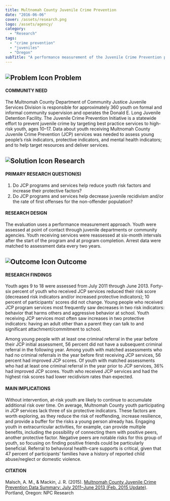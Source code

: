 ```yaml
---
title: Multnomah County Juvenile Crime Prevention
date: "2016-06-06"
cover: /assets/research.png
logo: /assets/agency/
category:
  - "Research"
tags:
  - "crime prevention"
  - "juveniles"
  - "Oregon"
subTitle: "A performance measurement of the Juvenile Crime Prevention program showed that it was effective at addressing some of the risk and protective indicators, but further exploration of increasing protective indicators is needed."
---
```

## ![Problem Icon](https://github.com/google/material-design-icons/raw/master/alert/1x_web/ic_error_outline_black_48dp.png "Problem") Problem

#### COMMUNITY NEED

The Multnomah County Department of Community Justice Juvenile Services Division is responsible for approximately 360 youth on formal and informal community supervision and operates the Donald E. Long Juvenile Detention Facility. The Juvenile Crime Prevention Initiative is a statewide effort to prevent juvenile crime by targeting best practice services to high-risk youth, ages 10–17. Data about youth receiving Multnomah County Juvenile Crime Prevention (JCP) services was needed to assess young people’s risk indicators, protective indicators, and mental health indicators; and to help target resources and deliver services.

## ![Solution Icon](https://github.com/google/material-design-icons/raw/master/action/1x_web/ic_lightbulb_outline_black_48dp.png "Solution") Research

#### PRIMARY RESEARCH QUESTION(S)

1. Do JCP programs and services help reduce youth risk factors and increase their protective factors?
2. Do JCP programs and services help decrease juvenile recidivism and/or the rate of first offenses for the non-offender population?

#### RESEARCH DESIGN

The evaluation uses a performance measurement approach. Youth were assessed at point of contact through juvenile departments or community agencies. Youth receiving services were reassessed at six-month intervals after the start of the program and at program completion. Arrest data were matched to assessment data every two years.

## ![Outcome Icon](https://github.com/google/material-design-icons/raw/master/action/1x_web/ic_view_list_black_48dp.png "Outcome") Outcome

#### RESEARCH FINDINGS

Youth ages 9 to 18 were assessed from July 2011 through June 2013. Forty-six percent of youth who received JCP services reduced their risk score (decreased risk indicators and/or increased protective indicators); 10 percent of participants’ scores did not change. Young people who received JCP program services most frequently saw decreases in two risk indicators: behavior that harms others and aggressive behavior at school. Youth receiving JCP services most often saw increases in two protective indicators: having an adult other than a parent they can talk to and significant attachment/commitment to school.

Among young people with at least one criminal referral in the year before their JCP initial assessment, 56 percent did not have a subsequent criminal referral in the following year. Among youth with matched assessments who had no criminal referrals in the year before first receiving JCP services, 56 percent had improved JCP scores. Of youth with matched assessments who had at least one criminal referral in the year prior to JCP services, 36% had improved JCP scores. Youth who received JCP services and had the highest risk scores had lower recidivism rates than expected.

#### MAIN IMPLICATIONS

Without intervention, at-risk youth are likely to continue to accumulate additional risk over time. On average, Multnomah County youth participating in JCP services lack three of six protective indicators. These factors are worth exploring, as they reduce the risk of reoffending, increase resilience, and provide a buffer for the risks a young person already has. Engaging youth in extracurricular activities, for example, can provide multiple benefits, including the possibility of connecting them with positive peers, another protective factor. Negative peers are notable risks for this group of youth, so focusing on finding positive friends could be particularly beneficial. Referral to behavioral health-care supports is critical, given that 47 percent of participants’ families have a history of reported child abuse/neglect or domestic violence.

#### CITATION

Malsch, A. M., & Mackin, J. R. (2015). [Multnomah County Juvenile Crime Prevention Data Summary: July 2011–June 2013 (Feb. 2015 Update)](http://npcresearch.com/wp-content/uploads/Multnomah-County_2011-13-JCP-Report_Updated-April-2015.pdf). Portland, Oregon: NPC Research
